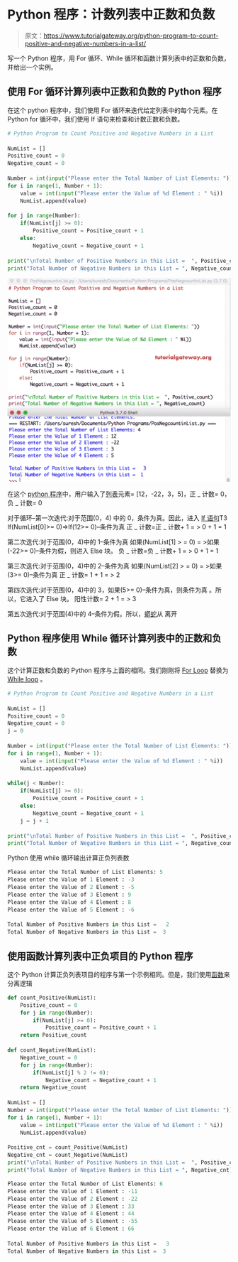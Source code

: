 # Python 程序：计数列表中正数和负数

> 原文：<https://www.tutorialgateway.org/python-program-to-count-positive-and-negative-numbers-in-a-list/>

写一个 Python 程序，用 For 循环、While 循环和函数计算列表中的正数和负数，并给出一个实例。

## 使用 For 循环计算列表中正数和负数的 Python 程序

在这个 python 程序中，我们使用 For 循环来迭代给定列表中的每个元素。在 Python for 循环中，我们使用 If 语句来检查和计数正数和负数。

```py
# Python Program to Count Positive and Negative Numbers in a List

NumList = []
Positive_count = 0
Negative_count = 0

Number = int(input("Please enter the Total Number of List Elements: "))
for i in range(1, Number + 1):
    value = int(input("Please enter the Value of %d Element : " %i))
    NumList.append(value)

for j in range(Number):
    if(NumList[j] >= 0):
        Positive_count = Positive_count + 1
    else:
        Negative_count = Negative_count + 1

print("\nTotal Number of Positive Numbers in this List =  ", Positive_count)
print("Total Number of Negative Numbers in this List = ", Negative_count)
```

![Python Program to Count Positive and Negative Numbers in a List 1](img/445b2f7bdecff42466eb0a15ec61e204.png)

在这个 [python 程序](https://www.tutorialgateway.org/python-programming-examples/)中，用户输入了[列表](https://www.tutorialgateway.org/python-list/)元素= [12，-22，3，5]，正 _ 计数= 0，负 _ 计数= 0

对于循环–第一次迭代:对于范围(0，4)
中的 0，条件为真。因此，进入 [If 语句](https://www.tutorialgateway.org/python-if-statement/)T3 If(NumList[0]>= 0)=>If(12>= 0)–条件为真
正 _ 计数=正 _ 计数+ 1 = > 0 + 1 = 1

第二次迭代:对于范围(0，4)中的 1–条件为真
如果(NumList[1] > = 0) = >如果(-22>= 0)–条件为假，则进入 Else 块。
负 _ 计数=负 _ 计数+ 1 = > 0 + 1 = 1

第三次迭代:对于范围(0，4)中的 2–条件为真
如果(NumList[2] > = 0) = >如果(3>= 0)–条件为真
正 _ 计数= 1 + 1 = > 2

第四次迭代:对于范围(0，4)中的 3，如果(5>= 0)–条件为真，则条件为真
。所以，它进入了 Else 块。
阳性计数= 2 + 1 = > 3

第五次迭代:对于范围(4)中的 4–条件为假。所以，[蟒蛇](https://www.tutorialgateway.org/python-tutorial/)从 离开

## Python 程序使用 While 循环计算列表中的正数和负数

这个计算正数和负数的 Python 程序与上面的相同。我们刚刚将 [For Loop](https://www.tutorialgateway.org/python-for-loop/) 替换为 [While loop](https://www.tutorialgateway.org/python-while-loop/) 。

```py
# Python Program to Count Positive and Negative Numbers in a List

NumList = []
Positive_count = 0
Negative_count = 0
j = 0

Number = int(input("Please enter the Total Number of List Elements: "))
for i in range(1, Number + 1):
    value = int(input("Please enter the Value of %d Element : " %i))
    NumList.append(value)

while(j < Number):
    if(NumList[j] >= 0):
        Positive_count = Positive_count + 1
    else:
        Negative_count = Negative_count + 1
    j = j + 1

print("\nTotal Number of Positive Numbers in this List =  ", Positive_count)
print("Total Number of Negative Numbers in this List = ", Negative_count)
```

Python 使用 while 循环输出计算正负列表数

```py
Please enter the Total Number of List Elements: 5
Please enter the Value of 1 Element : -3
Please enter the Value of 2 Element : -5
Please enter the Value of 3 Element : 9
Please enter the Value of 4 Element : 8
Please enter the Value of 5 Element : -6

Total Number of Positive Numbers in this List =   2
Total Number of Negative Numbers in this List =  3
```

## 使用函数计算列表中正负项目的 Python 程序

这个 Python 计算正负列表项目的程序与第一个示例相同。但是，我们使用[函数](https://www.tutorialgateway.org/functions-in-python/)来分离逻辑

```py
def count_Positive(NumList):
    Positive_count = 0
    for j in range(Number):
        if(NumList[j] >= 0):
            Positive_count = Positive_count + 1
    return Positive_count

def count_Negative(NumList):
    Negative_count = 0
    for j in range(Number):
        if(NumList[j] % 2 != 0):
            Negative_count = Negative_count + 1
    return Negative_count

NumList = []
Number = int(input("Please enter the Total Number of List Elements: "))
for i in range(1, Number + 1):
    value = int(input("Please enter the Value of %d Element : " %i))
    NumList.append(value)

Positive_cnt = count_Positive(NumList)
Negative_cnt = count_Negative(NumList)
print("\nTotal Number of Positive Numbers in this List =  ", Positive_cnt)
print("Total Number of Negative Numbers in this List = ", Negative_cnt)
```

```py
Please enter the Total Number of List Elements: 6
Please enter the Value of 1 Element : -11
Please enter the Value of 2 Element : -22
Please enter the Value of 3 Element : 33
Please enter the Value of 4 Element : 44
Please enter the Value of 5 Element : -55
Please enter the Value of 6 Element : 66

Total Number of Positive Numbers in this List =   3
Total Number of Negative Numbers in this List =  3
```